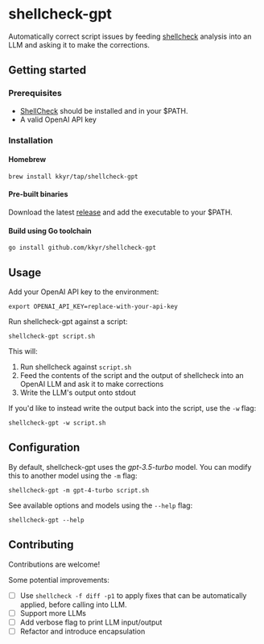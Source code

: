 # shellcheck-gpt

Automatically correct script issues by feeding [shellcheck](https://www.shellcheck.net) analysis into an LLM and asking it to make the corrections.

## Getting started

### Prerequisites

- [ShellCheck](https://www.shellcheck.net) should be installed and in your $PATH.
- A valid OpenAI API key

### Installation

#### Homebrew

```shell
brew install kkyr/tap/shellcheck-gpt
```

#### Pre-built binaries

Download the latest [release](https://github.com/kkyr/shellcheck-gpt/releases) and add the executable to your $PATH.

#### Build using Go toolchain

```shell
go install github.com/kkyr/shellcheck-gpt
```

## Usage

Add your OpenAI API key to the environment:

```shell
export OPENAI_API_KEY=replace-with-your-api-key
```

Run shellcheck-gpt against a script:

```shell
shellcheck-gpt script.sh
```

This will:

1. Run shellcheck against `script.sh`
1. Feed the contents of the script and the output of shellcheck into an OpenAI LLM and ask it to make corrections
1. Write the LLM's output onto stdout

If you'd like to instead write the output back into the script, use the `-w` flag:

```shell
shellcheck-gpt -w script.sh
```

## Configuration

By default, shellcheck-gpt uses the _gpt-3.5-turbo_ model. You can modify this to another model using the `-m` flag:

```shell
shellcheck-gpt -m gpt-4-turbo script.sh
```

See available options and models using the `--help` flag:

```shell
shellcheck-gpt --help
```

## Contributing

Contributions are welcome!

Some potential improvements:

- [ ] Use `shellcheck -f diff -p1` to apply fixes that can be automatically applied, before calling into LLM.
- [ ] Support more LLMs
- [ ] Add verbose flag to print LLM input/output
- [ ] Refactor and introduce encapsulation
